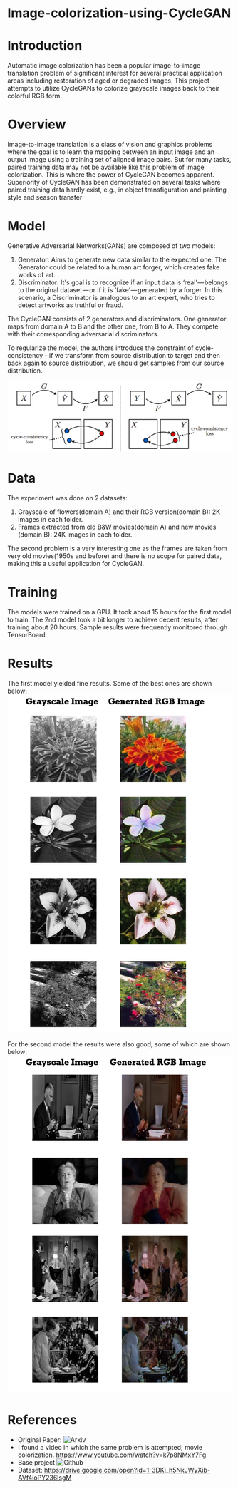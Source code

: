 # Image-colorization-using-CycleGAN

# Introduction

Automatic image colorization has been a popular image-to-image translation problem of significant interest for several practical application areas including restoration of aged or degraded images. This project attempts to utilize CycleGANs to colorize grayscale images back to their colorful RGB form.

# Overview

Image-to-image  translation  is  a  class  of  vision  and graphics problems where the goal is to learn the mapping
between an input image and an output image using a training set of aligned image pairs. But for many tasks, paired training data may not be available like this problem of image colorization. This is where the power of CycleGAN becomes apparent. Superiority of CycleGAN has been demonstrated on several tasks where paired training data hardly exist, e.g., in object transfiguration and painting style and season transfer

# Model

Generative Adversarial Networks(GANs) are composed of two models:
1. Generator: Aims to generate new data similar to the expected one. The Generator could be related to a human art forger, which creates fake works of art.
2. Discriminator: It's goal is to recognize if an input data is ‘real’ — belongs to the original dataset — or if it is ‘fake’ — generated by a forger. In this scenario, a Discriminator is analogous to  an art expert, who tries to detect artworks as truthful or fraud.

The CycleGAN consists of 2 generators and discriminators. One generator maps from domain A to B and the other one, from B to A.
They compete with their corresponding adversarial discriminators.


To regularize the model, the authors introduce the constraint of cycle-consistency - if we transform from source distribution to target and then back again to source distribution, we should get samples from our source distribution.

![](images/CycleLoss.png)

# Data

The experiment was done on 2 datasets: 
1. Grayscale of flowers(domain A) and their RGB version(domain B): 2K images in each folder.
2. Frames extracted from old B&W movies(domain A) and new movies (domain B): 24K images in each folder.

The second problem is a very interesting one as the frames are taken from very old movies(1950s and before) and there is no scope for paired data, making this a useful application for CycleGAN.

# Training

The models were trained on a GPU. It took about 15 hours for the first model to train. The 2nd model took a bit longer to achieve decent results, after training about 20 hours. Sample results were frequently monitored through TensorBoard.

# Results

The first model yielded fine results. Some of the best ones are shown below:
![](images/results/1.PNG)
![](images/results/2.PNG)


For the second model the results were also good, some of which are shown below:
![](images/results/3.PNG)
![](images/results/4.PNG)


# References
- Original Paper: ![Arxiv](https://arxiv.org/abs/1703.10593)
- I found a video in which the same problem is attempted; movie colorization. https://www.youtube.com/watch?v=k7p8NMxY7Fg
- Base project ![Github](https://github.com/xhujoy/CycleGAN-tensorflow)
- Dataset: https://drive.google.com/open?id=1-3DKl_h5NkJWyXib-AVf4ioPY236lsgM
